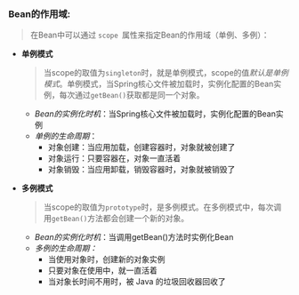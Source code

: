 





### Bean的作用域:

> 在Bean中可以通过 `scope `属性来指定Bean的作用域（单例、多例）：

- **单例模式**

  > 当scope的取值为`singleton`时，就是单例模式，scope的值*默认是单例模式*。单例模式，当Spring核心文件被加载时，实例化配置的Bean实例，每次通过`getBean()`获取都是同一个对象。

  - *Bean的实例化时机*：当Spring核心文件被加载时，实例化配置的Bean实例
  - *单例的生命周期*：
    - 对象创建：当应用加载，创建容器时，对象就被创建了
    - 对象运行：只要容器在，对象一直活着
    - 对象销毁：当应用卸载，销毁容器时，对象就被销毁了

- **多例模式**

  > 当scope的取值为`prototype`时，是多例模式。在多例模式中，每次调用`getBean()`方法都会创建一个新的对象。

  - *Bean的实例化时机*：当调用getBean()方法时实例化Bean
  - *多例的生命周期：*
    - 当使用对象时，创建新的对象实例
    - 只要对象在使用中，就一直活着
    - 当对象长时间不用时，被 Java 的垃圾回收器回收了